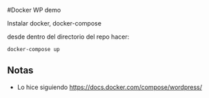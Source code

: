#Docker WP demo

Instalar docker, docker-compose

desde dentro del directorio del repo hacer:

```docker-compose up```

## Notas

* Lo hice siguiendo https://docs.docker.com/compose/wordpress/


